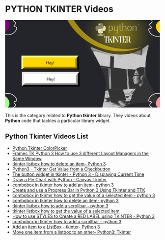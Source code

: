 # PYTHON TKINTER Videos

![](../../images/pytk.png?raw=true)

This is the category related to **Python tkinter** library. They videos about **Python** code that tackles a particular library widget.

## Python Tkinter Videos List
- [Python Tkinter ColorPicker](<Python Tkinter ColorPicker.md>)
- [Frames TK Python 3  How to use 3 different Layout Managers in the Same Window](<Frames TK Python 3  How to use 3 different Layout Managers in the Same Window.md>)
- [tkinter listbox how to delete an item- Python 3](<tkinter listbox how to delete an item- Python 3.md>)
- [Python3 - Tkinter Get Value from a Checkbutton](<Python3 - Tkinter Get Value from a Checkbutton.md>)
- [The button widget in tkinter - Python 3 - Displaying Current Time](<The button widget in tkinter - Python 3 - Displaying Current Time.md>)
- [Draw a Pie Chart with Python - Canvas Tkinter](<Draw a Pie Chart with Python - Canvas Tkinter.md>)
- [combobox in tkinter  how to add an item- python 3](<combobox in tkinter  how to add an item- python 3.md>)
- [Create and use a Progress Bar in Python 3 Using Tkinter and TTK](<Create and use a Progress Bar in Python 3 Using Tkinter and TTK.md>)
- [combobox in tkinter how to get the value of a selected item - python 3](<combobox in tkinter how to get the value of a selected item - python 3.md>)
- [combobox in tkinter  how to delete an item- python 3](<combobox in tkinter  how to delete an item- python 3.md>)
- [tkinter listbox how to add a scrollbar - python 3](<tkinter listbox how to add a scrollbar - python 3.md>)
- [tkinter listbox how to get the value of a selected item](<tkinter listbox how to get the value of a selected item.md>)
- [How to use STYLES to Create a RED LABEL using TKINTER - Python 3](<How to use STYLES to Create a RED LABEL using TKINTER - Python 3.md>)
- [combobox in tkinter how to add a scrollbar - python 3](<combobox in tkinter how to add a scrollbar - python 3.md>)
- [Add an item to a ListBox - tkinter- Python 3](<Add an item to a ListBox - tkinter- Python 3.md>)
- [Move one item from a listbox to an other- Python3: Tkinter](<Move one item from a listbox to an other- Python3: Tkinter.md>)


